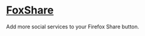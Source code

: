 # [FoxShare](https://myfreeweb.github.io/foxshare/)

Add more social services to your Firefox Share button.
